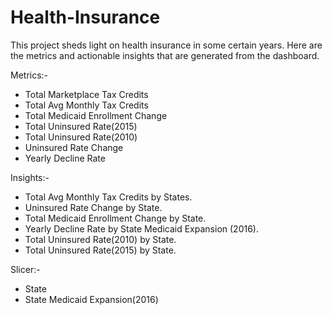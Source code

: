 # Health-Insurance
This project sheds light on health insurance in some certain years.
 Here are the metrics and actionable insights that are generated from the dashboard. 

Metrics:-
- Total Marketplace Tax Credits
- ⁠Total Avg Monthly Tax Credits
- ⁠Total Medicaid Enrollment Change
- ⁠Total Uninsured Rate(2015)
- ⁠Total Uninsured Rate(2010)
- ⁠Uninsured Rate Change 
- ⁠Yearly Decline Rate

Insights:-
- ⁠Total Avg Monthly Tax Credits by States.
- ⁠Uninsured Rate Change by State.
- ⁠Total Medicaid Enrollment Change by State.
- ⁠Yearly Decline Rate by State Medicaid Expansion (2016).
- ⁠Total Uninsured Rate(2010) by State.
- ⁠Total Uninsured Rate(2015) by State.

Slicer:-
- State
- ⁠State Medicaid Expansion(2016)
